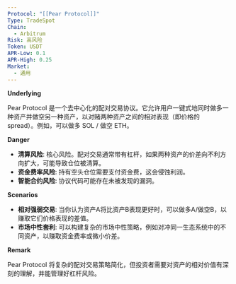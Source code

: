 ```yaml
---
Protocol: "[[Pear Protocol]]"
Type: TradeSpot
Chain:
  - Arbitrum
Risk: 高风险
Token: USDT
APR-Low: 0.1
APR-High: 0.25
Market:
  - 通用
---
```

**Underlying**

Pear Protocol 是一个去中心化的配对交易协议。它允许用户一键式地同时做多一种资产并做空另一种资产，以对赌两种资产之间的相对表现（即价格的 spread）。例如，可以做多 SOL / 做空 ETH。

**Danger**

- **清算风险**: 核心风险。配对交易通常带有杠杆，如果两种资产的价差向不利方向扩大，可能导致仓位被清算。
- **资金费率风险**: 持有空头仓位需要支付资金费，这会侵蚀利润。
- **智能合约风险**: 协议代码可能存在未被发现的漏洞。

**Scenarios**

- **相对强弱交易**: 当你认为资产A将比资产B表现更好时，可以做多A/做空B，以赚取它们价格表现的差值。
- **市场中性套利**: 可以构建复杂的市场中性策略，例如对冲同一生态系统中的不同资产，以赚取资金费率或微小价差。

**Remark**

Pear Protocol 将复杂的配对交易策略简化，但投资者需要对资产的相对价值有深刻的理解，并能管理好杠杆风险。
